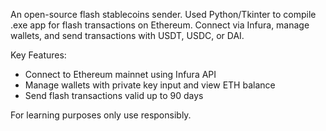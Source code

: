 An open-source flash stablecoins sender. Used Python/Tkinter to compile .exe app for flash transactions on Ethereum. 
Connect via Infura, manage wallets, and send transactions with USDT, USDC, or DAI.

Key Features:
- Connect to Ethereum mainnet using Infura API
- Manage wallets with private key input and view ETH balance
- Send flash transactions valid up to 90 days
  
For learning purposes only use responsibly.

